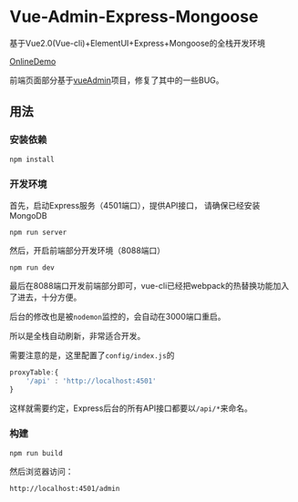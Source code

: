 # Vue-Admin-Express-Mongoose
基于Vue2.0(Vue-cli)+ElementUI+Express+Mongoose的全栈开发环境

[OnlineDemo](http://admin.eamonn.cn/admin)

前端页面部分基于[vueAdmin](https://github.com/taylorchen709/vueAdmin)项目，修复了其中的一些BUG。
## 用法
### 安装依赖
```
npm install
```
### 开发环境
首先，启动Express服务（4501端口），提供API接口，
请确保已经安装MongoDB
```
npm run server
```
然后，开启前端部分开发环境（8088端口）
```
npm run dev
```
最后在8088端口开发前端部分即可，vue-cli已经把webpack的热替换功能加入了进去，十分方便。

后台的修改也是被`nodemon`监控的，会自动在3000端口重启。

所以是全栈自动刷新，非常适合开发。

需要注意的是，这里配置了`config/index.js`的
```javascript
proxyTable:{
    '/api' : 'http://localhost:4501'
}
```
这样就需要约定，Express后台的所有API接口都要以`/api/*`来命名。
### 构建
```
npm run build
```
然后浏览器访问：
```
http://localhost:4501/admin
```


